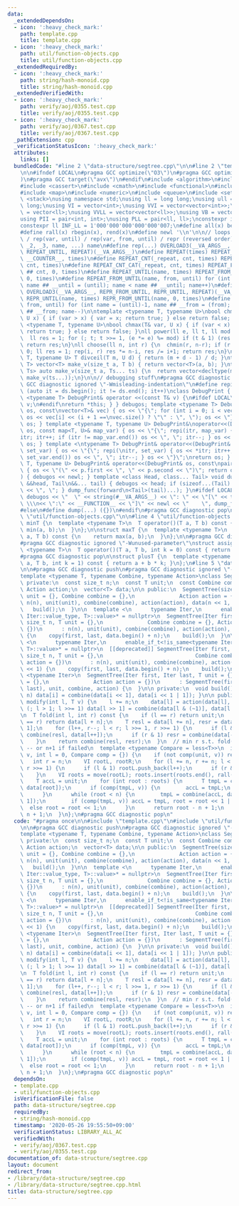 ```yaml
---
data:
  _extendedDependsOn:
  - icon: ':heavy_check_mark:'
    path: template.cpp
    title: template.cpp
  - icon: ':heavy_check_mark:'
    path: util/function-objects.cpp
    title: util/function-objects.cpp
  _extendedRequiredBy:
  - icon: ':heavy_check_mark:'
    path: string/hash-monoid.cpp
    title: string/hash-monoid.cpp
  _extendedVerifiedWith:
  - icon: ':heavy_check_mark:'
    path: verify/aoj/0355.test.cpp
    title: verify/aoj/0355.test.cpp
  - icon: ':heavy_check_mark:'
    path: verify/aoj/0367.test.cpp
    title: verify/aoj/0367.test.cpp
  _pathExtension: cpp
  _verificationStatusIcon: ':heavy_check_mark:'
  attributes:
    links: []
  bundledCode: "#line 2 \"data-structure/segtree.cpp\"\n\n#line 2 \"template.cpp\"\
    \n\n#ifndef LOCAL\n#pragma GCC optimize(\"O3\")\n#pragma GCC optimize(\"unroll-loops\"\
    )\n#pragma GCC target(\"avx\")\n#endif\n#include <algorithm>\n#include <bitset>\n\
    #include <cassert>\n#include <cmath>\n#include <functional>\n#include <iostream>\n\
    #include <map>\n#include <numeric>\n#include <queue>\n#include <set>\n#include\
    \ <stack>\nusing namespace std;\nusing ll = long long;\nusing ull = unsigned long\
    \ long;\nusing VI = vector<int>;\nusing VVI = vector<vector<int>>;\nusing VLL\
    \ = vector<ll>;\nusing VVLL = vector<vector<ll>>;\nusing VB = vector<bool>;\n\
    using PII = pair<int, int>;\nusing PLL = pair<ll, ll>;\nconstexpr int INF = 1000000007;\n\
    constexpr ll INF_LL = 1'000'000'000'000'000'007;\n#define all(x) begin(x), end(x)\n\
    #define rall(x) rbegin(x), rend(x)\n#define newl '\\n'\n\n// loops rep(until)\
    \ / rep(var, until) / rep(var, from, until) / repr (reversed order)\n#define OVERLOAD3(_1,\
    \ _2, _3, name, ...) name\n#define rep(...) OVERLOAD3(__VA_ARGS__, REPEAT_FROM_UNTIL,\
    \ REPEAT_UNTIL, REPEAT)(__VA_ARGS__)\n#define REPEAT(times) REPEAT_CNT(_repeat,\
    \ __COUNTER__, times)\n#define REPEAT_CNT(_repeat, cnt, times) REPEAT_CNT_CAT(_repeat,\
    \ cnt, times)\n#define REPEAT_CNT_CAT(_repeat, cnt, times) REPEAT_FROM_UNTIL(_repeat\
    \ ## cnt, 0, times)\n#define REPEAT_UNTIL(name, times) REPEAT_FROM_UNTIL(name,\
    \ 0, times)\n#define REPEAT_FROM_UNTIL(name, from, until) for (int name = from,\
    \ name ## __until = (until); name < name ## __until; name++)\n#define repr(...)\
    \ OVERLOAD3(__VA_ARGS__, REPR_FROM_UNTIL, REPR_UNTIL, REPEAT)(__VA_ARGS__)\n#define\
    \ REPR_UNTIL(name, times) REPR_FROM_UNTIL(name, 0, times)\n#define REPR_FROM_UNTIL(name,\
    \ from, until) for (int name = (until)-1, name ## __from = (from); name >= name\
    \ ## __from; name--)\n\ntemplate <typename T, typename U>\nbool chmin(T& var,\
    \ U x) { if (var > x) { var = x; return true; } else return false; }\ntemplate\
    \ <typename T, typename U>\nbool chmax(T& var, U x) { if (var < x) { var = x;\
    \ return true; } else return false; }\nll power(ll e, ll t, ll mod = INF_LL) {\n\
    \  ll res = 1; for (; t; t >>= 1, (e *= e) %= mod) if (t & 1) (res *= e) %= mod;\
    \ return res;\n}\nll choose(ll n, int r) {\n  chmin(r, n-r); if (r < 0) return\
    \ 0; ll res = 1; rep(i, r) res *= n-i, res /= i+1; return res;\n}\ntemplate <typename\
    \ T, typename U> T divceil(T m, U d) { return (m + d - 1) / d; }\ntemplate <typename\
    \ T> vector<T> make_v(size_t a, T b) { return vector<T>(a, b); }\ntemplate <typename...\
    \ Ts> auto make_v(size_t a, Ts... ts) {\n  return vector<decltype(make_v(ts...))>(a,\
    \ make_v(ts...));\n}\n\n// debugging stuff\n#pragma GCC diagnostic push\n#pragma\
    \ GCC diagnostic ignored \"-Wmisleading-indentation\"\n#define repi(it, ds) for\
    \ (auto it = ds.begin(); it != ds.end(); it++)\nclass DebugPrint { public: template\
    \ <typename T> DebugPrint& operator <<(const T& v) {\n#ifdef LOCAL\n    cerr <<\
    \ v;\n#endif\nreturn *this; } } debugos; template <typename T> DebugPrint& operator<<(DebugPrint&\
    \ os, const\nvector<T>& vec) { os << \"{\"; for (int i = 0; i < vec.size(); i++)\
    \ os << vec[i] << (i + 1 ==\nvec.size() ? \"\" : \", \"); os << \"}\"; return\
    \ os; } template <typename T, typename U> DebugPrint&\noperator<<(DebugPrint&\
    \ os, const map<T, U>& map_var) { os << \"{\"; repi(itr, map_var) { os << *\n\
    itr; itr++; if (itr != map_var.end()) os << \", \"; itr--; } os << \"}\"; return\
    \ os; } template <\ntypename T> DebugPrint& operator<<(DebugPrint& os, const set<T>&\
    \ set_var) { os << \"{\"; repi(\nitr, set_var) { os << *itr; itr++; if (itr !=\
    \ set_var.end()) os << \", \"; itr--; } os << \"}\";\nreturn os; } template <typename\
    \ T, typename U> DebugPrint& operator<<(DebugPrint& os, const\npair<T, U>& p)\
    \ { os << \"(\" << p.first << \", \" << p.second << \")\"; return os; } void dump_func(\n\
    ) { debugos << newl; } template <class Head, class... Tail> void dump_func(Head\
    \ &&head, Tail\n&&... tail) { debugos << head; if (sizeof...(Tail) > 0) { debugos\
    \ << \", \"; } dump_func(forward\n<Tail>(tail)...); }\n#ifdef LOCAL\n#define dump(...)\
    \ debugos << \"  \" << string(#__VA_ARGS__) << \": \" << \"[\" << to_string(__LINE__)\
    \ \\\n<< \":\" << __FUNCTION__ << \"]\" << newl << \"    \", dump_func(__VA_ARGS__)\n\
    #else\n#define dump(...) ({})\n#endif\n#pragma GCC diagnostic pop\n\n\n#line 2\
    \ \"util/function-objects.cpp\"\n\n#line 4 \"util/function-objects.cpp\"\n\nstruct\
    \ minT {\n  template <typename T>\n  T operator()(T a, T b) const {\n    return\
    \ min(a, b);\n  }\n};\n\nstruct maxT {\n  template <typename T>\n  T operator()(T\
    \ a, T b) const {\n    return max(a, b);\n  }\n};\n\n#pragma GCC diagnostic push\n\
    #pragma GCC diagnostic ignored \"-Wunused-parameter\"\nstruct assignT {\n  template\
    \ <typename T>\n  T operator()(T a, T b, int k = 0) const { return b; }\n};\n\
    #pragma GCC diagnostic pop\n\nstruct plusT {\n  template <typename T>\n  T operator()(T\
    \ a, T b, int k = 1) const { return a + b * k; }\n};\n#line 5 \"data-structure/segtree.cpp\"\
    \n\n#pragma GCC diagnostic push\n#pragma GCC diagnostic ignored \"-Wshadow\"\n\
    template <typename T, typename Combine, typename Action>\nclass SegmentTree {\n\
    \ private:\n  const size_t n;\n  const T unit;\n  const Combine combine;\n  const\
    \ Action action;\n  vector<T> data;\n\n public:\n  SegmentTree(size_t n = 0, T\
    \ unit = {}, Combine combine = {},\n              Action action = {})\n      :\
    \ n(n), unit(unit), combine(combine), action(action), data(n << 1, unit) {\n \
    \   build();\n  }\n\n  template <\n      typename Iter,\n      enable_if_t<is_same<typename\
    \ Iter::value_type, T>::value>* = nullptr>\n  SegmentTree(Iter first, Iter last,\
    \ size_t n, T unit = {},\n              Combine combine = {}, Action action =\
    \ {})\n      : n(n), unit(unit), combine(combine), action(action), data(n << 1)\
    \ {\n    copy(first, last, data.begin() + n);\n    build();\n  }\n\n  template\
    \ <\n      typename Iter,\n      enable_if_t<!is_same<typename Iter::value_type,\
    \ T>::value>* = nullptr>\n  [[deprecated]] SegmentTree(Iter first, Iter last,\
    \ size_t n, T unit = {},\n                             Combine combine = {}, Action\
    \ action = {})\n      : n(n), unit(unit), combine(combine), action(action), data(n\
    \ << 1) {\n    copy(first, last, data.begin() + n);\n    build();\n  }\n\n  template\
    \ <typename Iter>\n  SegmentTree(Iter first, Iter last, T unit = {}, Combine combine\
    \ = {},\n              Action action = {})\n      : SegmentTree(first, last, distance(first,\
    \ last), unit, combine, action) {\n  }\n\n private:\n  void build() { repr(i,\
    \ n) data[i] = combine(data[i << 1], data[i << 1 | 1]); }\n\n public:\n  void\
    \ modify(int l, T v) {\n    l += n;\n    data[l] = action(data[l], v);\n    for\
    \ (; l > 1; l >>= 1) data[l >> 1] = combine(data[l & (~1)], data[l | 1]);\n  }\n\
    \n  T fold(int l, int r) const {\n    if (l == r) return unit;\n    if (l + 1\
    \ == r) return data[l + n];\n    T resl = data[l += n], resr = data[(r += n) -\
    \ 1];\n    for (l++, r--; l < r; l >>= 1, r >>= 1) {\n      if (l & 1) resl =\
    \ combine(resl, data[l++]);\n      if (r & 1) resr = combine(data[--r], resr);\n\
    \    }\n    return combine(resl, resr);\n  }\n  // min r s.t. fold(l, r) >= v\
    \ -- or n+1 if failed\n  template <typename Compare = less<T>>\n  int lower_bound(T\
    \ v, int l = 0, Compare comp = {}) {\n    if (not comp(unit, v)) return l;\n \
    \   int r = n;\n    VI rootL, rootR;\n    for (l += n, r += n; l < r; l >>= 1,\
    \ r >>= 1) {\n      if (l & 1) rootL.push_back(l++);\n      if (r & 1) rootR.push_back(--r);\n\
    \    }\n    VI roots = move(rootL); roots.insert(roots.end(), rall(rootR));\n\
    \    T accL = unit;\n    for (int root : roots) {\n      T tmpL = combine(accL,\
    \ data[root]);\n      if (comp(tmpL, v)) {\n        accL = tmpL;\n        continue;\n\
    \      }\n      while (root < n) {\n        tmpL = combine(accL, data[root <<\
    \ 1]);\n        if (comp(tmpL, v)) accL = tmpL, root = root << 1 | 1;\n      \
    \  else root = root << 1;\n      }\n      return root - n + 1;\n    }\n    return\
    \ n + 1;\n  }\n};\n#pragma GCC diagnostic pop\n"
  code: "#pragma once\n\n#include \"template.cpp\"\n#include \"util/function-objects.cpp\"\
    \n\n#pragma GCC diagnostic push\n#pragma GCC diagnostic ignored \"-Wshadow\"\n\
    template <typename T, typename Combine, typename Action>\nclass SegmentTree {\n\
    \ private:\n  const size_t n;\n  const T unit;\n  const Combine combine;\n  const\
    \ Action action;\n  vector<T> data;\n\n public:\n  SegmentTree(size_t n = 0, T\
    \ unit = {}, Combine combine = {},\n              Action action = {})\n      :\
    \ n(n), unit(unit), combine(combine), action(action), data(n << 1, unit) {\n \
    \   build();\n  }\n\n  template <\n      typename Iter,\n      enable_if_t<is_same<typename\
    \ Iter::value_type, T>::value>* = nullptr>\n  SegmentTree(Iter first, Iter last,\
    \ size_t n, T unit = {},\n              Combine combine = {}, Action action =\
    \ {})\n      : n(n), unit(unit), combine(combine), action(action), data(n << 1)\
    \ {\n    copy(first, last, data.begin() + n);\n    build();\n  }\n\n  template\
    \ <\n      typename Iter,\n      enable_if_t<!is_same<typename Iter::value_type,\
    \ T>::value>* = nullptr>\n  [[deprecated]] SegmentTree(Iter first, Iter last,\
    \ size_t n, T unit = {},\n                             Combine combine = {}, Action\
    \ action = {})\n      : n(n), unit(unit), combine(combine), action(action), data(n\
    \ << 1) {\n    copy(first, last, data.begin() + n);\n    build();\n  }\n\n  template\
    \ <typename Iter>\n  SegmentTree(Iter first, Iter last, T unit = {}, Combine combine\
    \ = {},\n              Action action = {})\n      : SegmentTree(first, last, distance(first,\
    \ last), unit, combine, action) {\n  }\n\n private:\n  void build() { repr(i,\
    \ n) data[i] = combine(data[i << 1], data[i << 1 | 1]); }\n\n public:\n  void\
    \ modify(int l, T v) {\n    l += n;\n    data[l] = action(data[l], v);\n    for\
    \ (; l > 1; l >>= 1) data[l >> 1] = combine(data[l & (~1)], data[l | 1]);\n  }\n\
    \n  T fold(int l, int r) const {\n    if (l == r) return unit;\n    if (l + 1\
    \ == r) return data[l + n];\n    T resl = data[l += n], resr = data[(r += n) -\
    \ 1];\n    for (l++, r--; l < r; l >>= 1, r >>= 1) {\n      if (l & 1) resl =\
    \ combine(resl, data[l++]);\n      if (r & 1) resr = combine(data[--r], resr);\n\
    \    }\n    return combine(resl, resr);\n  }\n  // min r s.t. fold(l, r) >= v\
    \ -- or n+1 if failed\n  template <typename Compare = less<T>>\n  int lower_bound(T\
    \ v, int l = 0, Compare comp = {}) {\n    if (not comp(unit, v)) return l;\n \
    \   int r = n;\n    VI rootL, rootR;\n    for (l += n, r += n; l < r; l >>= 1,\
    \ r >>= 1) {\n      if (l & 1) rootL.push_back(l++);\n      if (r & 1) rootR.push_back(--r);\n\
    \    }\n    VI roots = move(rootL); roots.insert(roots.end(), rall(rootR));\n\
    \    T accL = unit;\n    for (int root : roots) {\n      T tmpL = combine(accL,\
    \ data[root]);\n      if (comp(tmpL, v)) {\n        accL = tmpL;\n        continue;\n\
    \      }\n      while (root < n) {\n        tmpL = combine(accL, data[root <<\
    \ 1]);\n        if (comp(tmpL, v)) accL = tmpL, root = root << 1 | 1;\n      \
    \  else root = root << 1;\n      }\n      return root - n + 1;\n    }\n    return\
    \ n + 1;\n  }\n};\n#pragma GCC diagnostic pop\n"
  dependsOn:
  - template.cpp
  - util/function-objects.cpp
  isVerificationFile: false
  path: data-structure/segtree.cpp
  requiredBy:
  - string/hash-monoid.cpp
  timestamp: '2020-05-26 19:55:50+09:00'
  verificationStatus: LIBRARY_ALL_AC
  verifiedWith:
  - verify/aoj/0367.test.cpp
  - verify/aoj/0355.test.cpp
documentation_of: data-structure/segtree.cpp
layout: document
redirect_from:
- /library/data-structure/segtree.cpp
- /library/data-structure/segtree.cpp.html
title: data-structure/segtree.cpp
---
```

